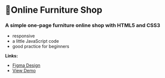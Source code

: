 # 🛌Online Furniture Shop

### A simple one-page furniture online shop with **HTML5** and **CSS3**

- responsive
- a little JavaScript code
- good practice for beginners


**Links:**
- [Figma Design](https://www.figma.com/design/Mjw3T665A9Wjj2g2LSUYX6/Aveji?node-id=0-1&t=7MoYODBArhIy6DDM-0)
- [View Demo](https://omonovsardor101.github.io/Aveji/)
